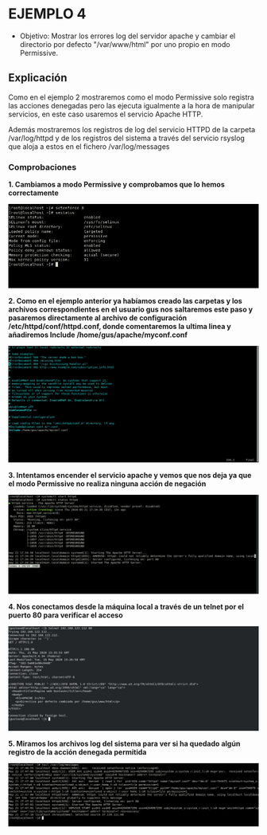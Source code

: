 # EJEMPLO 4

- Objetivo: Mostrar los errores log del servidor apache y cambiar el directorio por defecto "/var/www/html" por uno propio en modo Permissive.

## Explicación

Como en el ejemplo 2 mostraremos como el modo Permissive solo registra las acciones denegadas pero las ejecuta igualmente a la hora de manipular servicios, en este caso usaremos el servicio Apache HTTP.

Además mostraremos los registros de log del servicio HTTPD de la carpeta /var/log/httpd y de los registros del sistema a través del servicio rsyslog que aloja a estos en el fichero /var/log/messages


### Comprobaciones

**1. Cambiamos a modo Permissive y comprobamos que lo hemos correctamente**

![](../img/4_ejemplo/permissive.png)

**2. Como en el ejemplo anterior ya habíamos creado las carpetas y los archivos correspondientes en el usuario gus nos saltaremos este paso y pasaremos directamente al archivo de configuración /etc/httpd/conf/httpd.conf, donde comentaremos la ultima linea y añadiremos Include /home/gus/apache/myconf.conf**

![](../img/4_ejemplo/httpd_conf.png)


**3. Intentamos encender el servicio apache y vemos que nos deja ya que el modo Permissive no realiza ninguna acción de negación**

![](../img/4_ejemplo/start_ok.png)

**4. Nos conectamos desde la máquina local a través de un telnet por el puerto 80 para verificar el acceso**

![](../img/4_ejemplo/telnet_ok.png)

**5. Miramos los archivos log del sistema para ver si ha quedado algún registro de la acción denegada permitida**

![](../img/4_ejemplo/messages.png)






